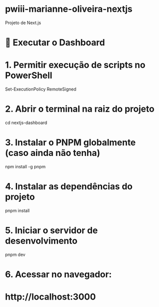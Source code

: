 # pwiii-marianne-oliveira-nextjs
Projeto de Next.js

# 🚀 Executar o Dashboard

# 1. Permitir execução de scripts no PowerShell
Set-ExecutionPolicy RemoteSigned

# 2. Abrir o terminal na raiz do projeto
cd nextjs-dashboard

# 3. Instalar o PNPM globalmente (caso ainda não tenha)
npm install -g pnpm

# 4. Instalar as dependências do projeto
pnpm install

# 5. Iniciar o servidor de desenvolvimento
pnpm dev

# 6. Acessar no navegador:
# http://localhost:3000
